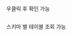 <p><img alt="" src="https://velog.velcdn.com/images/kkikki/post/2cf3f638-e46b-4908-8bef-1bbf94a86ba9/image.png" /></p>
<p>우클릭 후 확인 가능</p>
<p><img alt="" src="https://velog.velcdn.com/images/kkikki/post/2a65b09a-afb7-4669-93ff-6900326ead4a/image.png" /></p>
<p>스키마 별 테이블 조회 가능</p>